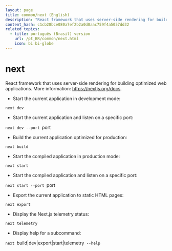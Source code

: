 ```yaml
---
layout: page
title: common/next (English)
description: "React framework that uses server-side rendering for building optimized web applications."
content_hash: c1cb28bce080a7ef2b2a0d8aac759f4a5057dd32
related_topics:
  - title: português (Brasil) version
    url: /pt_BR/common/next.html
    icon: bi bi-globe
---
```

# next

React framework that uses server-side rendering for building optimized web applications.
More information: <https://nextjs.org/docs>.

- Start the current application in development mode:

`next dev`

- Start the current application and listen on a specific port:

`next dev --port `<span class="tldr-var badge badge-pill bg-dark-lm bg-white-dm text-white-lm text-dark-dm font-weight-bold">port</span>

- Build the current application optimized for production:

`next build`

- Start the compiled application in production mode:

`next start`

- Start the compiled application and listen on a specific port:

`next start --port `<span class="tldr-var badge badge-pill bg-dark-lm bg-white-dm text-white-lm text-dark-dm font-weight-bold">port</span>

- Export the current application to static HTML pages:

`next export`

- Display the Next.js telemetry status:

`next telemetry`

- Display help for a subcommand:

`next `<span class="tldr-var badge badge-pill bg-dark-lm bg-white-dm text-white-lm text-dark-dm font-weight-bold">build|dev|export|start|telemetry</span>` --help`
